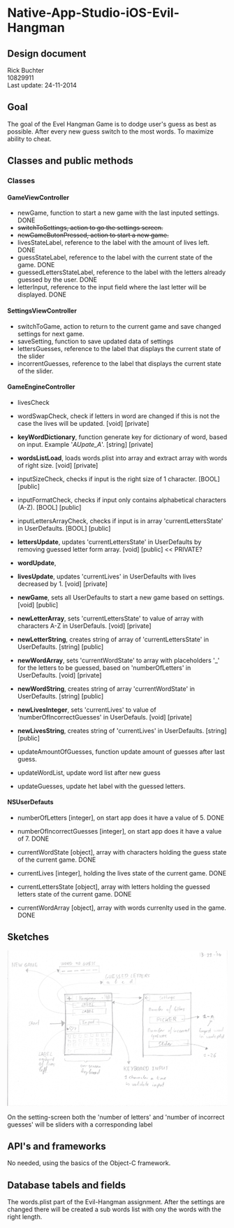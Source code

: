 Native-App-Studio-iOS-Evil-Hangman
==================================
Design document
---------------
Rick Buchter <br>
10829911 <br>
Last update: 24-11-2014


## Goal 
The goal of the Evel Hangman Game is to dodge user's guess as best as possible. 
After every new guess switch to the most words. To maximize ability to cheat. 
	
## Classes and public methods 

### Classes
#### GameViewController
- newGame, function to start a new game with the last inputed settings. DONE
- <del>switchToSettings, action to go the settings screen.</del>
- <del>newGameButonPressed, action to start a new game.</del>
- livesStateLabel, reference to the label with the amount of lives left. DONE
- guessStateLabel, reference to the label with the current state of the game. DONE
- guessedLettersStateLabel, reference to the label with the letters already guessed by the user. DONE
- letterInput, reference to the input field where the last letter will be displayed. DONE

#### SettingsViewController
- switchToGame, action to return to the current game and save changed settings for next game. 
- saveSetting, function to save updated data of settings
- lettersGuesses, reference to the label that displays the current state of the slider
- incorrentGuesses, reference to the label that displays the current state of the slider. 

#### GameEngineController
- livesCheck
- wordSwapCheck, check if letters in word are changed if this is not the case the lives will be updated. [void] [private] 

- **keyWordDictionary**, function generate key for dictionary of word, based on input. Example '_AUpate_A_'. [string] [private]
- **wordsListLoad**, loads words.plist into array and extract array with words of right size. [void] [private]

- inputSizeCheck, checks if input is the right size of 1 character. [BOOL] [public]
- inputFormatCheck, checks if input only contains alphabetical characters (A-Z). [BOOL] [public]
- inputLettersArrayCheck, checks if input is in array 'currentLettersState' in UserDefaults. [BOOL] [public] 

- **lettersUpdate**, updates 'currentLettersState' in UserDefaults by removing guessed letter form array. [void] [public] << PRIVATE?
- **wordUpdate**, 
- **livesUpdate**, updates 'currentLives' in UserDefaults with lives decreased by 1. [void] [private]

- **newGame**, sets all UserDefaults to start a new game based on settings. [void] [public]

- **newLetterArray**, sets 'currentLettersState' to value of array with characters A-Z in UserDefauls. [void] [private]
- **newLetterString**, creates string of array of 'currentLettersState' in UserDefaults. [string] [public]

- **newWordArray**, sets 'currentWordState' to array with placeholders '_' for the letters to be guessed,
based on 'numberOfLetters' in UserDefaults. [void] [private]
- **newWordString**, creates string of array 'currentWordState' in UserDefaults. [string] [public]

- **newLivesInteger**, sets 'currentLives' to value of 'numberOfIncorrectGuesses' in UserDefauls. [void] [private]
- **newLivesString**, creates string of 'currentLives' in UserDefaults. [string] [public]


- updateAmountOfGuesses, function update amount of guesses after last guess.
- updateWordList, update word list after new guess
- updateGuesses, update het label with the guessed letters. 

#### NSUserDefauts 
- numberOfLetters [integer], on start app does it have a value of 5. DONE
- numberOfIncorrectGuesses [integer], on start app does it have a value of 7. DONE

- currentWordState [object], array with characters holding the guess state of the current game. DONE
- currentLives [integer], holding the lives state of the current game. DONE
- currentLettersState [object], array with letters holding the guessed letters state of the current game. DONE
- currentWordArray [object], array with words currenlty used in the game. DONE


## Sketches 
![alt text][id]

[id]: 20141114UXopzet.jpeg "14-11-2014 UX opzet"

On the setting-screen both the 'number of letters' and 'number of incorrect guesses' will be sliders with a corresponding label 


## API's and frameworks
No needed, using the basics of the Object-C framework.

## Database tabels and fields
The words.plist part of the Evil-Hangman assignment. After the settings are changed there will be created a sub words list with ony the words with the right length. 